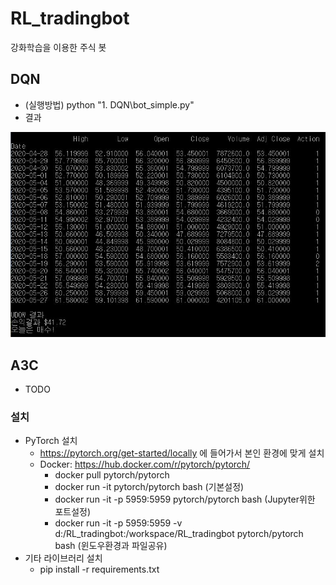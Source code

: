 # RL_tradingbot
강화학습을 이용한 주식 봇

## DQN
- (실행방법) python "1. DQN\bot_simple.py"
- 결과

![Alt text](screenshots/dqn_result.JPG "DQN result")

## A3C
- TODO

### 설치
 - PyTorch 설치
   - https://pytorch.org/get-started/locally 에 들어가서 본인 환경에 맞게 설치
   - Docker: https://hub.docker.com/r/pytorch/pytorch/
     - docker pull pytorch/pytorch
     - docker run -it pytorch/pytorch bash (기본설정)
     - docker run -it -p 5959:5959 pytorch/pytorch bash (Jupyter위한 포트설정)
     - docker run -it -p 5959:5959 -v d:/RL_tradingbot:/workspace/RL_tradingbot pytorch/pytorch bash (윈도우환경과 파일공유)
 - 기타 라이브러리 설치
   - pip install -r requirements.txt
 
